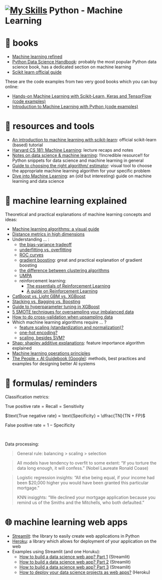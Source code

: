 # [![My Skills](https://skills.thijs.gg/icons?i=py)](https://skills.thijs.gg) Python - Machine Learning

# 📖 books
- [Machine learning refined](https://jermwatt.github.io/machine_learning_refined/)
- [Python Data Science Handbook](https://jakevdp.github.io/PythonDataScienceHandbook/): probably the most popular Python data science book, has a dedicated section on machine learning
- [Scikit learn official guide](https://scikit-learn.org/stable/user_guide.html)

These are the code examples from two very good books which you can buy online:
- [Hands-on Machine Learning with Scikit-Learn, Keras and TensorFlow (code examples)](https://github.com/ageron/handson-ml2)
- [Introduction to Machine Learning with Python (code examples)](https://github.com/amueller/introduction_to_ml_with_python)

# 🔨 resources and tools
- [An introduction to machine learning with scikit-learn](https://scikit-learn.org/stable/tutorial/basic/tutorial.html): official scikit-learn (based) tutorial
- [Harvard CS 181: Machine Learning](https://harvard-ml-courses.github.io/cs181-web/): lecture recaps and notes
- [Notes on data science & machine learning](https://chrisalbon.com/): ‼️incredible resource‼️ for Python snippets for data science and machine learning in general
- [Guide to choosing the right algorithm/ estimator](https://scikit-learn.org/stable/tutorial/machine_learning_map/): visual tool to choose the appropriate machine learning algorithm for your specific problem
- [Dive into Machine Learning](https://github.com/metjush/dive-into-machine-learning): an (old but interesting) guide on machine learning and data science

# 🤔 machine learning explained
Theoretical and practical explanations of machine learning concepts and ideas:
- [Machine learning algorithms: a visual guide](https://chart-studio.plotly.com/create/?fid=SolClover%3A40&utm_source=pocket_mylist#/)
- [Distance metrics in high dimensions](https://towardsdatascience.com/the-surprising-behaviour-of-distance-metrics-in-high-dimensions-c2cb72779ea6)
- Understanding ... :
	- [the bias-variance tradeoff](http://scott.fortmann-roe.com/docs/BiasVariance.html)
	- [underfitting vs. overfitting](https://scikit-learn.org/stable/auto_examples/model_selection/plot_underfitting_overfitting.html)
	- [ROC curves](http://www.navan.name/roc/)
	- [gradient boosting](https://explained.ai/gradient-boosting/): great and practical explanation of gradient boosting
	- [the difference between clustering algorithms](https://scikit-learn.org/stable/auto_examples/cluster/plot_cluster_comparison.html)
	- [UMPA](https://pair-code.github.io/understanding-umap/)
	- reinforcement learning:
		- [The essentials of Reinforcement Learning](https://towardsdatascience.com/reinforcement-learning-101-e24b50e1d292)
		- [A guide on Reinforcement Learning](https://deepsense.ai/what-is-reinforcement-learning-the-complete-guide/)
- [CatBoost vs. Light GBM vs. XGBoost](https://towardsdatascience.com/catboost-vs-light-gbm-vs-xgboost-5f93620723db)
- [Stacking vs. Bagging vs. Boosting](https://mksaad.wordpress.com/2019/12/21/stacking-vs-bagging-vs-boosting/)
- [Guide to hyperparameter tuning in XGBoost](https://www.analyticsvidhya.com/blog/2016/03/complete-guide-parameter-tuning-xgboost-with-codes-python/)
- [5 SMOTE techniques for oversampling your imbalanced data](https://towardsdatascience.com/5-smote-techniques-for-oversampling-your-imbalance-data-b8155bdbe2b5)
- [How to do cross-validation when upsampling data](https://kiwidamien.github.io/how-to-do-cross-validation-when-upsampling-data.html)
- Which machine learning algorithms require ... ?
	- [feature scaling (standardization and normalization)?](https://www.kaggle.com/getting-started/159643)
	- [one-hot encoding?](https://stats.stackexchange.com/questions/288095/what-algorithms-require-one-hot-encoding)
	- [scaling, besides SVM?](https://stats.stackexchange.com/questions/244507/what-algorithms-need-feature-scaling-beside-from-svm)
- [Shap: shapley additive explanations](https://towardsdatascience.com/a-novel-approach-to-feature-importance-shapley-additive-explanations-d18af30fc21b): feature importance algorithm explained
- [Machine learning operations principles](https://ml-ops.org/content/mlops-principles)
- [The People + AI Guidebook (Google)](https://pair.withgoogle.com/guidebook/): methods, best practices and examples for designing better AI systems


# 📝 formulas/ reminders

Classification metrics:

$\text{True positive rate} = \text{Recall} = \text{Sensitivity}$

$\text{True negative rate} = \text{Specificity} = \dfrac{TN}{TN + FP}$

$\text{False positive rate} = 1 - \text{Specificity}$

<br>

Data processing:
> General rule: balancing > scaling > selection

> All models have tendency to overfit to some extent: “If you torture the data long enough, it will confess.” (Nobel Laureate Ronald Coase)


> Logistic regression insights: “All else being equal, if your income had been $20,000 higher you would have been granted this particular mortgage.”
> 
> KNN insigghts: “We declined your mortgage application because you remind us of the Smiths and the Mitchells, who both defaulted.”



# 🌐 machine learning web apps
- [Streamlit](https://docs.streamlit.io/): the library to easily create web applications in Python
- [Heroku](https://devcenter.heroku.com/): a library which allows for deployment of your application on the web
- Examples using Streamlit (and one Horuku):
	- [How to build a data science web app? Part 1](https://towardsdatascience.com/how-to-build-a-data-science-web-app-in-python-61d1bed65020) (Streamlit)
	- [How to build a data science web app? Part 2](https://towardsdatascience.com/how-to-build-a-simple-machine-learning-web-app-in-python-68a45a0e0291) (Streamlit)
	- [How to build a data science web app? Part 3](https://towardsdatascience.com/how-to-build-a-data-science-web-app-in-python-penguin-classifier-2f101ac389f3) (Streamlit)
	- [How to deploy your data science projects as web apps?](https://towardsdatascience.com/how-to-deploy-your-data-science-as-web-apps-easily-with-python-955dd462a9b5) (Heroku)

